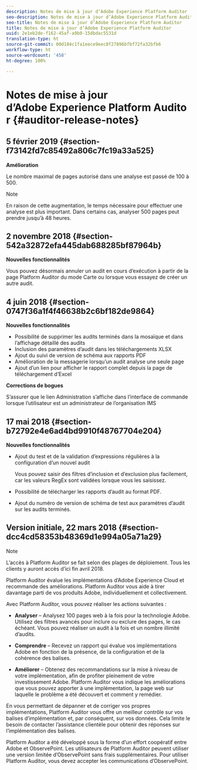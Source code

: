 ```yaml
---
description: Notes de mise à jour d’Adobe Experience Platform Auditor
seo-description: Notes de mise à jour d’Adobe Experience Platform Auditor
seo-title: Notes de mise à jour d’Adobe Experience Platform Auditor
title: Notes de mise à jour d’Adobe Experience Platform Auditor
uuid: 2e1eb2de-f162-45af-a9b0-15dbdac5531d
translation-type: ht
source-git-commit: 00d184c1fa1eece9eec8f27896bfbf72fa32bfb6
workflow-type: ht
source-wordcount: '458'
ht-degree: 100%

---
```



# Notes de mise à jour d’Adobe Experience Platform Auditor {#auditor-release-notes}

## 5 février 2019 {#section-f73142fd7c85492a806c7fc19a33a525}

**Amélioration**

Le nombre maximal de pages autorisé dans une analyse est passé de 100 à 500.

>[!NOTE]
>
>En raison de cette augmentation, le temps nécessaire pour effectuer une analyse est plus important. Dans certains cas, analyser 500 pages peut prendre jusqu’à 48 heures.

## 2 novembre 2018 {#section-542a32872efa445dab688285bf87964b}

**Nouvelles fonctionnalités**

Vous pouvez désormais annuler un audit en cours d’exécution à partir de la page Platform Auditor du mode Carte ou lorsque vous essayez de créer un autre audit.

## 4 juin 2018 {#section-0747f36a1f4f46638b2c6bf182de9864}

**Nouvelles fonctionnalités**

* Possibilité de supprimer les audits terminés dans la mosaïque et dans l’affichage détaillé des audits
* Inclusion des paramètres d’audit dans les téléchargements XLSX
* Ajout du suivi de version de schéma aux rapports PDF
* Amélioration de la messagerie lorsqu’un audit analyse une seule page
* Ajout d’un lien pour afficher le rapport complet depuis la page de téléchargement d’Excel

**Corrections de bogues**

S’assurer que le lien Administration s’affiche dans l’interface de commande lorsque l’utilisateur est un administrateur de l’organisation IMS

## 17 mai 2018 {#section-b72792e4e6ad4bd9910f48767704e204}

**Nouvelles fonctionnalités**

* Ajout du test et de la validation d’expressions régulières à la configuration d’un nouvel audit

   Vous pouvez saisir des filtres d’inclusion et d’exclusion plus facilement, car les valeurs RegEx sont validées lorsque vous les saisissez.
* Possibilité de télécharger les rapports d’audit au format PDF.
* Ajout du numéro de version de schéma de test aux paramètres d’audit sur les audits terminés.

## Version initiale, 22 mars 2018 {#section-dcc4cd58353b48369d1e994a05a71a29}

>[!NOTE]
>
>L’accès à Platform Auditor se fait selon des plages de déploiement. Tous les clients y auront accès d’ici fin avril 2018.

Platform Auditor évalue les implémentations d’Adobe Experience Cloud et recommande des améliorations. Platform Auditor vous aide à tirer davantage parti de vos produits Adobe, individuellement et collectivement.

Avec Platform Auditor, vous pouvez réaliser les actions suivantes :

* **Analyser** – Analysez 100 pages web à la fois pour la technologie Adobe. Utilisez des filtres avancés pour inclure ou exclure des pages, le cas échéant. Vous pouvez réaliser un audit à la fois et un nombre illimité d’audits.

* **Comprendre** – Recevez un rapport qui évalue vos implémentations Adobe en fonction de la présence, de la configuration et de la cohérence des balises.

* **Améliorer** – Obtenez des recommandations sur la mise à niveau de votre implémentation, afin de profiter pleinement de votre investissement Adobe. Platform Auditor vous indique les améliorations que vous pouvez apporter à une implémentation, la page web sur laquelle le problème a été découvert et comment y remédier.

En vous permettant de dépanner et de corriger vos propres implémentations, Platform Auditor vous offre un meilleur contrôle sur vos balises d’implémentation et, par conséquent, sur vos données. Cela limite le besoin de contacter l’assistance clientèle pour obtenir des réponses sur l’implémentation des balises.

Platform Auditor a été développé sous la forme d’un effort coopératif entre Adobe et ObservePoint. Les utilisateurs de Platform Auditor peuvent utiliser une version limitée d’ObservePoint sans frais supplémentaires. Pour utiliser Platform Auditor, vous devez accepter les communications d’ObservePoint.
